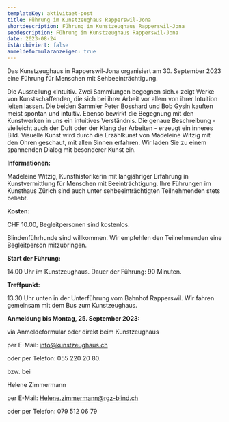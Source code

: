 ```yaml
---
templateKey: aktivitaet-post
title: Führung im Kunstzeughaus Rapperswil-Jona
shortdescription: Führung im Kunstzeughaus Rapperswil-Jona
seodescription: Führung im Kunstzeughaus Rapperswil-Jona
date: 2023-08-24
istArchiviert: false
anmeldeformularanzeigen: true
---
```

<!--StartFragment-->

Das Kunstzeughaus in Rapperswil-Jona organisiert am 30. September 2023 eine Führung für Menschen mit Sehbeeinträchtigung.

Die Ausstellung «Intuitiv. Zwei Sammlungen begegnen sich.» zeigt Werke von Kunstschaffenden, die sich bei ihrer Arbeit vor allem von ihrer Intuition leiten lassen. Die beiden Sammler Peter Bosshard und Bob Gysin kauften meist spontan und intuitiv. Ebenso bewirkt die Begegnung mit den Kunstwerken in uns ein intuitives Verständnis. Die genaue Beschreibung - vielleicht auch der Duft oder der Klang der Arbeiten - erzeugt ein inneres Bild. Visuelle Kunst wird durch die Erzählkunst von Madeleine Witzig mit den Ohren geschaut, mit allen Sinnen erfahren. Wir laden Sie zu einem spannenden Dialog mit besonderer Kunst ein.

**Informationen:**

Madeleine Witzig, Kunsthistorikerin mit langjähriger Erfahrung in Kunstvermittlung für Menschen mit Beeinträchtigung. Ihre Führungen im Kunsthaus Zürich sind auch unter sehbeeinträchtigten Teilnehmenden stets beliebt.

**Kosten:**

CHF 10.00, Begleitpersonen sind kostenlos.

Blindenführhunde sind willkommen. Wir empfehlen den Teilnehmenden eine Begleitperson mitzubringen.

**Start der Führung:**

14.00 Uhr im Kunstzeughaus. Dauer der Führung: 90 Minuten.

**Treffpunkt:**

13.30 Uhr unten in der Unterführung vom Bahnhof Rapperswil. Wir fahren gemeinsam mit dem Bus zum Kunstzeughaus.

**Anmeldung bis Montag, 25. September 2023:**

v﻿ia Anmeldeformular oder direkt beim Kunstzeughaus

per E-Mail: info@kunstzeughaus.ch

oder per Telefon: 055 220 20 80.

bzw. bei

Helene Zimmermann

per E-Mail: Helene.zimmermann@rgz-blind.ch

oder per Telefon: 079 512 06 79

<!--EndFragment-->